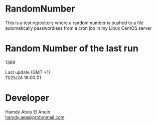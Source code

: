 # RandomNumber    
This is a test repository where a random number is pushed to a file automatically passwordless from a cron job in my Linux CentOS server    
# Random Number of the last run   
1369
      
Last update (GMT +1)    
11/25/24 18:00:01
# Developer    
Hamdy Abou El Anein   
hamdy.aea@protonmail.com
